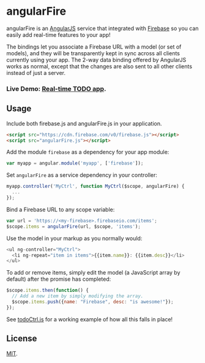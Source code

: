 angularFire
===========
angularFire is an [AngularJS](http://angularjs.org/) service that integrated
with [Firebase](http://www.firebase.com) so you can easily add real-time
features to your app!

The bindings let you associate a Firebase URL with a model (or set of models),
and they will be transparently kept in sync across all clients currently using
your app. The 2-way data binding offered by AngularJS works as normal, except
that the changes are also sent to all other clients instead of just a server.

### Live Demo: <a target="_blank" href="http://firebase.github.com/angularFire/examples/todomvc/">Real-time TODO app</a>.

Usage
-----
Include both firebase.js and angularFire.js in your application.

```html
<script src="https://cdn.firebase.com/v0/firebase.js"></script>
<script src="angularFire.js"></script>
```

Add the module `firebase` as a dependency for your app module:

```js
var myapp = angular.module('myapp', ['firebase']);
```

Set `angularFire` as a service dependency in your controller:

```js
myapp.controller('MyCtrl', function MyCtrl($scope, angularFire) {
  ...
});
```

Bind a Firebase URL to any scope variable:

```js
var url = 'https://<my-firebase>.firebaseio.com/items';
$scope.items = angularFire(url, $scope, 'items');
```

Use the model in your markup as you normally would:

```js
<ul ng-controller="MyCtrl">
  <li ng-repeat="item in items">{{item.name}}: {{item.desc}}</li>
</ul>
```

To add or remove items, simply edit the model (a JavaScript array by default)
after the promise has completed:

```js
$scope.items.then(function() {
  // Add a new item by simply modifying the array.
  $scope.items.push({name: "Firebase", desc: "is awesome!"});
});
```

See [todoCtrl.js](https://github.com/firebase/angularFire/blob/master/examples/todomvc/controllers/todoCtrl.js)
for a working example of how all this falls in place!

License
-------
[MIT](http://firebase.mit-license.org).
